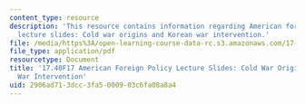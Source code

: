 ```yaml
---
content_type: resource
description: 'This resource contains information regarding American foreign policy
  lecture slides: Cold war origins and Korean war intervention.'
file: /media/https%3A/open-learning-course-data-rc.s3.amazonaws.com/17-40-american-foreign-policy-past-present-and-future-fall-2017/2906ad713dcc3fa5000903c6fa08a8a4_MIT17_40F17_ColdWarOrigins.pdf
file_type: application/pdf
resourcetype: Document
title: '17.40F17 American Foreign Policy Lecture Slides: Cold War Origins and Korean
  War Intervention'
uid: 2906ad71-3dcc-3fa5-0009-03c6fa08a8a4
---
```

